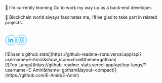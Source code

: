 🌱 I’m currently learning Go to work my way up as a back-end developer.

:metal: Blockchain world always fascinates me, I'll be glad to take part in related projects.

<br>
<a href="https://www.linkedin.com/in/e-amiri/" target="_blank"><img alt="LinkedIn" src="https://github.com/E-Amiri/E-Amiri/blob/main/LinkedIn-v2.png" width="35"></a><a href="https://www.instagram.com/ehsan.9891" target="_blank"><img alt="Instagram" src="https://github.com/E-Amiri/E-Amiri/blob/main/Instagram-v2.png" width="35"></a>
<br>

<br>
![Ehsan's github stats](https://github-readme-stats.vercel.app/api?username=E-Amiri&show_icons=true&theme=gotham) <br>
[![Top Langs](https://github-readme-stats.vercel.app/api/top-langs/?username=E-Amiri&theme=gotham&layout=compact)](https://github.com/E-Amiri/E-Amiri)
<br>
<!--
**ehsan-amiri-code/ehsan-amiri-code** is a ✨ _special_ ✨ repository because its `README.md` (this file) appears on your GitHub profile.


